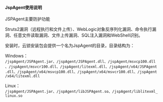 #### JspAgent使用说明

JSPAgent主要防护功能

Struts2漏洞（远程执行和文件上传）、WebLogic对象反序列化漏洞、命令执行漏洞、任意文件读取漏洞、文件上传漏洞、SQL注入漏洞和WebShell识别。

安装时，云锁安装包会提供一个名为JspAgent的目录，目录结构为：

Windows：
`/jspAgent/JSPAgent.jar、/jspAgent/JSPAgent.dll、/jspAgent/msvcp100.dll、/jspAgent/msvcr100.dll、/jspAgent/litexml.dll、/jspAgent/x64/JSPAgent.dll、/jspAgent/x64/msvcp100.dll、/jspAgent/x64/msvcr100.dll、/jspAgent/x64/litexml.dll`

Linux：
`/jspAgent/JSPAgent.jar、/jspAgent/libJSPAgent.so、/jspAgent/liblitexml_linux.so`



